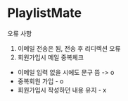 # PlaylistMate

오류 사항

1. 이메일 전송은 됨, 전송 후 리디렉션 오류
2. 회원가입시 메일 중복체크 
  - 이메일 입력 없을 시에도 문구 뜸 -> o
  - 중복회원 가입 - o
  - 회원가입시 작성하던 내용 유지 - x
